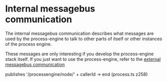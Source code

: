 # Internal messagebus communication

The internal messagebus communication describes what messages are used by the process-engine to
talk to other parts of itself or other instances of the process engine.

These messages are only interesting if you develop the process-engine stack itself. If you just
want to use the process-engine, refer to the [external messagebus communication](../external/README.md)

publishes
'/processengine/node/' + callerId -> end (process.ts z258)
